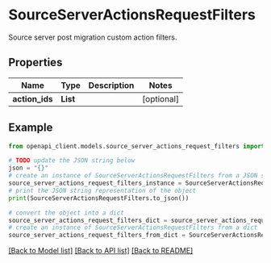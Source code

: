 # SourceServerActionsRequestFilters

Source server post migration custom action filters.

## Properties

Name | Type | Description | Notes
------------ | ------------- | ------------- | -------------
**action_ids** | **List** |  | [optional] 

## Example

```python
from openapi_client.models.source_server_actions_request_filters import SourceServerActionsRequestFilters

# TODO update the JSON string below
json = "{}"
# create an instance of SourceServerActionsRequestFilters from a JSON string
source_server_actions_request_filters_instance = SourceServerActionsRequestFilters.from_json(json)
# print the JSON string representation of the object
print(SourceServerActionsRequestFilters.to_json())

# convert the object into a dict
source_server_actions_request_filters_dict = source_server_actions_request_filters_instance.to_dict()
# create an instance of SourceServerActionsRequestFilters from a dict
source_server_actions_request_filters_from_dict = SourceServerActionsRequestFilters.from_dict(source_server_actions_request_filters_dict)
```
[[Back to Model list]](../README.md#documentation-for-models) [[Back to API list]](../README.md#documentation-for-api-endpoints) [[Back to README]](../README.md)


